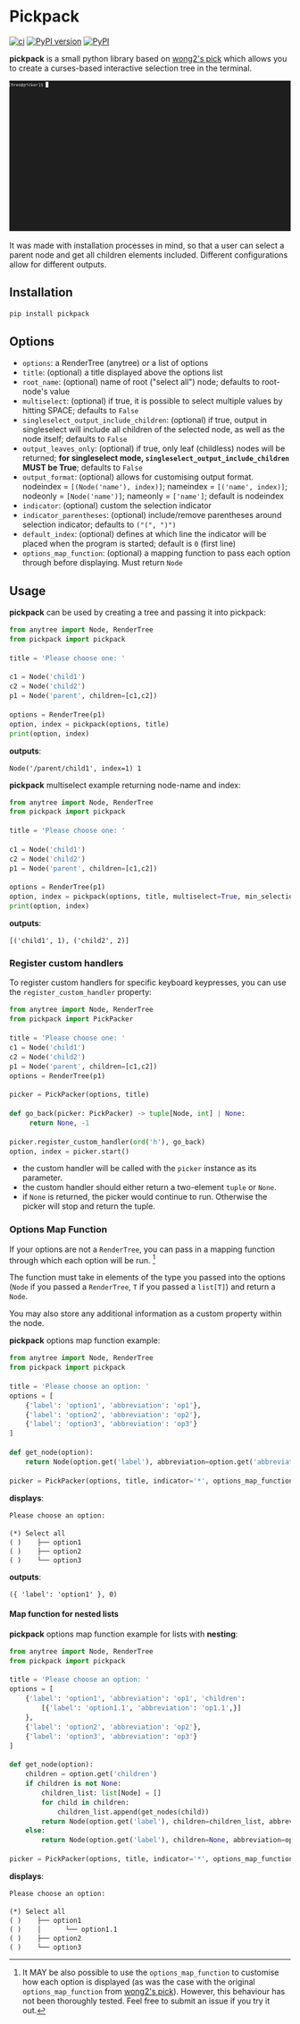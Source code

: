 # Pickpack

[![ci](https://github.com/anafvana/pickpack/actions/workflows/ci.yml/badge.svg)](https://github.com/anafvana/pickpack/actions/workflows/ci.yml)
[![PyPI version](https://badge.fury.io/py/pickpack.svg)](https://badge.fury.io/py/pickpack)
[![PyPI](https://img.shields.io/pypi/dm/pickpack)](https://pypi.org/project/pickpack/)

**pickpack** is a small python library based on [wong2's pick](https://github.com/wong2/pick) which allows you to create a curses-based interactive selection tree in the terminal.

![Demo](./example/basic.gif)

It was made with installation processes in mind, so that a user can select a parent node and get all children elements included. Different configurations allow for different outputs.

## Installation

```console
pip install pickpack
```

## Options

- `options`: a RenderTree (anytree) or a list of options
- `title`: (optional) a title displayed above the options list
- `root_name`: (optional) name of root ("select all") node; defaults to root-node's value
- `multiselect`: (optional) if true, it is possible to select multiple values by hitting SPACE; defaults to `False`
- `singleselect_output_include_children`: (optional) if true, output in singleselect will include all children of the selected node, as well as the node itself; defaults to `False`
- `output_leaves_only`: (optional) if true, only leaf (childless) nodes will be returned; **for singleselect mode, `singleselect_output_include_children` MUST be True**; defaults to `False`
- `output_format`: (optional) allows for customising output format. nodeindex = `[(Node('name'), index)]`; nameindex = `[('name', index)]`; nodeonly = `[Node('name')]`; nameonly = `['name']`; default is nodeindex
- `indicator`: (optional) custom the selection indicator
- `indicator_parentheses`: (optional) include/remove parentheses around selection indicator; defaults to `("(", ")")`
- `default_index`: (optional) defines at which line the indicator will be placed when the program is started; default is `0` (first line)
- `options_map_function`: (optional) a mapping function to pass each option through before displaying. Must return `Node`

## Usage

**pickpack** can be used by creating a tree and passing it into pickpack:

```python
from anytree import Node, RenderTree
from pickpack import pickpack

title = 'Please choose one: '

c1 = Node('child1')
c2 = Node('child2')
p1 = Node('parent', children=[c1,c2])

options = RenderTree(p1)
option, index = pickpack(options, title)
print(option, index)
```

**outputs**:

```console
Node('/parent/child1', index=1) 1
```

**pickpack** multiselect example returning node-name and index:

```python
from anytree import Node, RenderTree
from pickpack import pickpack

title = 'Please choose one: '

c1 = Node('child1')
c2 = Node('child2')
p1 = Node('parent', children=[c1,c2])

options = RenderTree(p1)
option, index = pickpack(options, title, multiselect=True, min_selection_count=1, output_format=OutputMode.nameindex)
print(option, index)
```

**outputs**:

```console
[('child1', 1), ('child2', 2)]
```

### Register custom handlers

To register custom handlers for specific keyboard keypresses, you can use the `register_custom_handler` property:

```python
from anytree import Node, RenderTree
from pickpack import PickPacker

title = 'Please choose one: '
c1 = Node('child1')
c2 = Node('child2')
p1 = Node('parent', children=[c1,c2])
options = RenderTree(p1)

picker = PickPacker(options, title)
    
def go_back(picker: PickPacker) -> tuple[Node, int] | None:
     return None, -1
    
picker.register_custom_handler(ord('h'), go_back)
option, index = picker.start()
```

- the custom handler will be called with the `picker` instance as its parameter.
- the custom handler should either return a two-element `tuple` or `None`.
- if `None` is returned, the picker would continue to run. Otherwise the picker will stop and return the tuple.

### Options Map Function

If your options are not a `RenderTree`, you can pass in a mapping function through which each option will be run. [^1]

[^1]: It MAY be also possible to use the `options_map_function` to customise how each option is displayed (as was the case with the original `options_map_function` from [wong2's pick](https://github.com/wong2/pick)). However, this behaviour has not been thoroughly tested. Feel free to submit an issue if you try it out.

The function must take in elements of the type you passed into the options (`Node` if you passed a `RenderTree`, `T` if you passed a `list[T]`) and return a `Node`.

You may also store any additional information as a custom property within the node.

**pickpack** options map function example:

```python
from anytree import Node, RenderTree
from pickpack import pickpack

title = 'Please choose an option: '
options = [
    {'label': 'option1', 'abbreviation': 'op1'},
    {'label': 'option2', 'abbreviation': 'op2'},
    {'label': 'option3', 'abbreviation': 'op3'}
]

def get_node(option):
    return Node(option.get('label'), abbreviation=option.get('abbreviation'))

picker = PickPacker(options, title, indicator='*', options_map_function=get_node, output_format='nameindex')
```

**displays**:

```console
Please choose an option:

(*) Select all
( )    ├── option1
( )    ├── option2
( )    └── option3
```

**outputs**:

```console
({ 'label': 'option1' }, 0)
```

#### Map function for nested lists

**pickpack** options map function example for lists with **nesting**:

```python
from anytree import Node, RenderTree
from pickpack import pickpack

title = 'Please choose an option: '
options = [
    {'label': 'option1', 'abbreviation': 'op1', 'children':
        [{'label': 'option1.1', 'abbreviation': 'op1.1',}]
    },
    {'label': 'option2', 'abbreviation': 'op2'},
    {'label': 'option3', 'abbreviation': 'op3'}
]

def get_node(option):
    children = option.get('children')
    if children is not None:
        children_list: list[Node] = []
        for child in children:
            children_list.append(get_nodes(child))
        return Node(option.get('label'), children=children_list, abbreviation=option.get('abbreviation'))
    else:
        return Node(option.get('label'), children=None, abbreviation=option.get('abbreviation'))

picker = PickPacker(options, title, indicator='*', options_map_function=get_node, output_format='nameindex')
```

**displays**:

```console
Please choose an option:

(*) Select all
( )    ├── option1
( )    │      └── option1.1
( )    ├── option2
( )    └── option3
```
